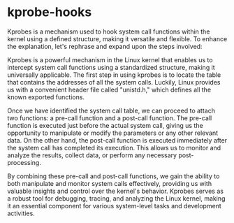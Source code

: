 # kprobe-hooks
Kprobes is a mechanism used to hook system call functions within the kernel using a defined structure, making it versatile and flexible. To enhance the explanation, let's rephrase and expand upon the steps involved:

Kprobes is a powerful mechanism in the Linux kernel that enables us to intercept system call functions using a standardized structure, making it universally applicable. The first step in using kprobes is to locate the table that contains the addresses of all the system calls. Luckily, Linux provides us with a convenient header file called "unistd.h," which defines all the known exported functions.

Once we have identified the system call table, we can proceed to attach two functions: a pre-call function and a post-call function. The pre-call function is executed just before the actual system call, giving us the opportunity to manipulate or modify the parameters or any other relevant data. On the other hand, the post-call function is executed immediately after the system call has completed its execution. This allows us to monitor and analyze the results, collect data, or perform any necessary post-processing.

By combining these pre-call and post-call functions, we gain the ability to both manipulate and monitor system calls effectively, providing us with valuable insights and control over the kernel's behavior. Kprobes serves as a robust tool for debugging, tracing, and analyzing the Linux kernel, making it an essential component for various system-level tasks and development activities.
